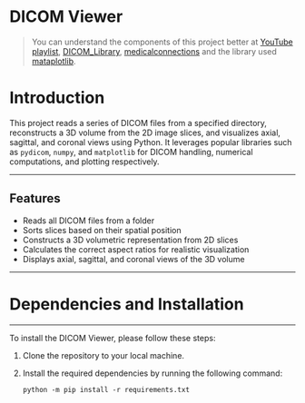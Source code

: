 # DICOM Viewer

> You can understand the components of this project better at [YouTube playlist](https://www.youtube.com/watch?v=hWwAFNmPZFQ&list=PLEJnINKHyZIDRbBzm9RaH4yEkTLjmPOZr), [DICOM_Library](https://www.dicomlibrary.com/dicom/transfer-syntax), [medicalconnections](https://www.medicalconnections.co.uk/kb/Transfer-Syntax)
> and the library used [mataplotlib](https://matplotlib.org/stable/users/explain/quick_start.html).

# Introduction
This project reads a series of DICOM files from a specified directory, reconstructs a 3D volume from the 2D image slices, and visualizes axial, sagittal, and coronal views using Python. It leverages popular libraries such as `pydicom`, `numpy`, and `matplotlib` for DICOM handling, numerical computations, and plotting respectively.

---

## Features

- Reads all DICOM files from a folder
- Sorts slices based on their spatial position
- Constructs a 3D volumetric representation from 2D slices
- Calculates the correct aspect ratios for realistic visualization
- Displays axial, sagittal, and coronal views of the 3D volume

---

# Dependencies and Installation
----------------------------
To install the DICOM Viewer, please follow these steps:

1. Clone the repository to your local machine.

2. Install the required dependencies by running the following command:
   ```
   python -m pip install -r requirements.txt

   ```
